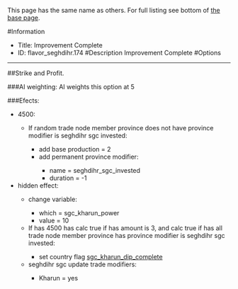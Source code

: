 This page has the same name as others. For full listing see bottom of [the base page](improvement_complete222222222222222.md).

#Information
 - Title: Improvement Complete
 - ID: flavor_seghdihr.174
#Description
Improvement Complete
#Options

___
##Strike and Profit.

###AI weighting:
AI weights this option at 5


###Efects:<ul><li>4500:</li><ul><li>If random trade node member province does not have province modifier is seghdihr sgc invested:</li><ul><li>add base production = 2</li><li>add permanent province modifier:</li><ul><li>name = seghdihr_sgc_invested</li><li>duration = -1</li></ul></ul></ul><li>hidden effect:</li><ul><li>change variable:</li><ul><li>which = sgc_kharun_power</li><li>value = 10</li></ul><li>If has 4500 has calc true if has amount is 3, and calc true if has all trade node member province has province modifier is seghdihr sgc invested:</li><ul><li>set country flag [sgc_kharun_dip_complete](../flags/sgc_kharun_dip_complete.md)</li></ul><li>seghdihr sgc update trade modifiers:</li><ul><li>Kharun = yes</li></ul></ul></ul>
